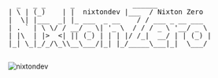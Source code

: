 <pre>
  _   _ _      _              ______
| \ | (_)    | |  nixtondev |___  / Nixton Zero
|  \| |___  _| |_ ___  _ __    / / ___ _ __ ___
| . ` | \ \/ / __/ _ \| '_ \  / / / _ \ '__/ _ \
| |\  | |>  <| || (_) | | | |/ /_|  __/ | | (_) |
|_| \_|_/_/\_\\__\___/|_| |_/_____\___|_|  \___/

</pre>

![nixtondev](https://github.com/nixtondev/nixtondev/assets/83667327/b9d7276d-ad89-4748-ad20-1efaad0b7297)
